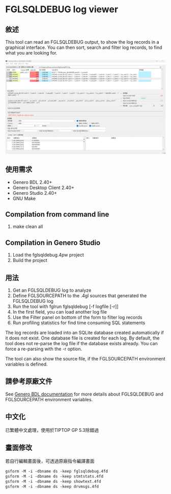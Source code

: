 # FGLSQLDEBUG log viewer

## 敘述

This tool can read an FGLSQLDEBUG output, to show the log records in a graphical interface.
You can then sort, search and filter log records, to find what you are looking for.

![FGLSQLDEBUG viewer (GDC)](https://github.com/m121752332/tool_fglsqldebug/blob/master/docs/fglsqldebug-screen-001.png)

## 使用需求

* Genero BDL 2.40+
* Genero Desktop Client 2.40+
* Genero Studio 2.40+
* GNU Make

## Compilation from command line

1. make clean all

## Compilation in Genero Studio

1. Load the fglsqldebug.4pw project
2. Build the project

## 用法

1. Get an FGLSQLDEBUG log to analyze
2. Define FGLSOURCEPATH to the .4gl sources that generated the FGLSQLDEBUG log
3. Run the tool with fglrun fglsqldebug [-f logfile [-r]]
4. In the first field, you can load another log file
5. Use the Filter panel on bottom of the form to filter log records
6. Run profiling statistics for find time consuming SQL statements

The log records are loaded into an SQLite database created automatically if it does not exist.
One database file is created for each log.
By default, the tool does not re-parse the log file if the database exists already.
You can force a re-parsing with the -r option.

The tool can also show the source file, if the FGLSOURCEPATH environment variables is defined.

## 請參考原廠文件

See [Genero BDL documentation](http://www.4js.com/download/documentation) for more details about
FGLSQLDEBUG and FGLSOURCEPATH environment variables.


## 中文化

已繁體中文處理，使用於TIPTOP GP 5.3除錯過

## 畫面修改

若自行編輯畫面後，可透過原廠指令編譯畫面
```程式類型=
gsform -M -i -dbname ds -keep fglsqldebug.4fd
gsform -M -i -dbname ds -keep stmtstats.4fd
gsform -M -i -dbname ds -keep showtext.4fd
gsform -M -i -dbname ds -keep drvmsgs.4fd
```
